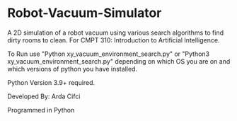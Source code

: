 # Robot-Vacuum-Simulator
A 2D simulation of a robot vacuum using various search algorithms to find dirty rooms to clean.  For CMPT 310: Introduction to Artificial Intelligence.

To Run use "Python xy_vacuum_environment_search.py" or "Python3 xy_vacuum_environment_search.py" depending on which OS you are on and which versions of python you have installed.

Python Version 3.9+ required.

Developed By: Arda Cifci

Programmed in Python
